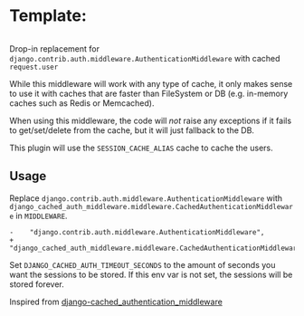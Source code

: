 # Template:
[![<SectorLabs>](https://circleci.com/gh/SectorLabs/django-cached-auth-middleware.svg?style=svg)](https://app.circleci.com/pipelines/github/SectorLabs/django-cached-auth-middleware)


Drop-in replacement for `django.contrib.auth.middleware.AuthenticationMiddleware` with cached `request.user`

While this middleware will work with any type of cache, it only makes sense to use it with caches
that are faster than FileSystem or DB (e.g. in-memory caches such as Redis or Memcached).

When using this middleware, the code will _not_ raise any exceptions if it fails to get/set/delete from the
cache, but it will just fallback to the DB.

This plugin will use the `SESSION_CACHE_ALIAS` cache to cache the users.

## Usage

Replace `django.contrib.auth.middleware.AuthenticationMiddleware` with
`django_cached_auth_middleware.middleware.CachedAuthenticationMiddleware` in `MIDDLEWARE`.

```shell
-    "django.contrib.auth.middleware.AuthenticationMiddleware",
+    "django_cached_auth_middleware.middleware.CachedAuthenticationMiddleware",
```

Set `DJANGO_CACHED_AUTH_TIMEOUT_SECONDS` to the amount of seconds you want the sessions to be stored.
If this env var is not set, the sessions will be stored forever.

Inspired from [django-cached_authentication_middleware](https://github.com/ui/django-cached_authentication_middleware)
